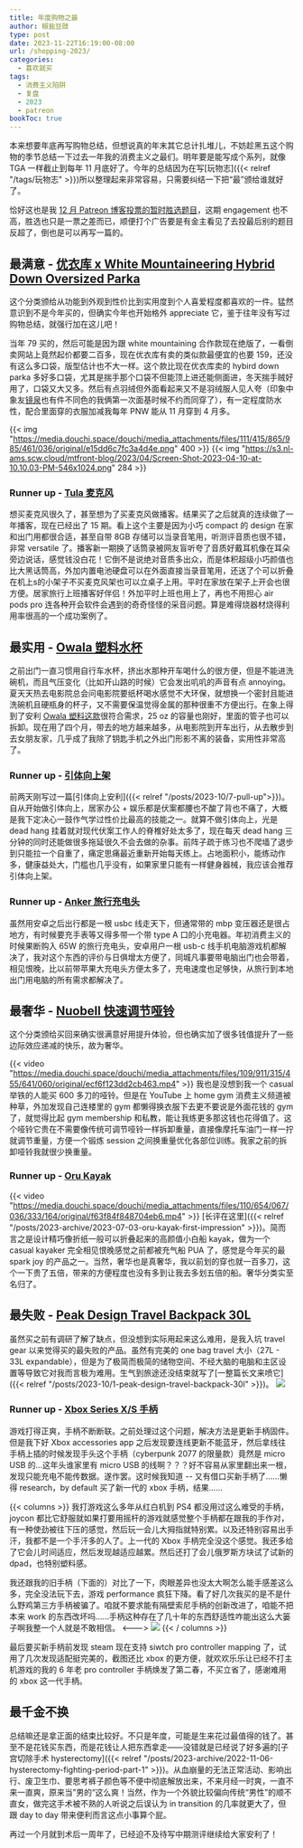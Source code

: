```yaml
---
title: 年度购物之最
author: 椒盐豆豉
type: post
date: 2023-11-22T16:19:00-08:00
url: /shopping-2023/
categories:
  - 喜欢就买
tags:
  - 消费主义陷阱
  - 复盘
  - 2023
  - patreon
bookToc: true
---
```


本来想要年底再写购物总结，但想说真的年末其它总计扎堆儿，不妨趁黑五这个购物的季节总结一下过去一年我的消费主义之最们。明年要是能写成个系列，就像 TGA 一样截止到每年 11 月底好了。今年的总结因为在写[玩物志]({{< relref "/tags/玩物志" >}})所以整理起来非常容易，只需要纠结一下把“最”颁给谁就好了。

恰好这也是我 [12 月 Patreon 博客投票的暂时胜选题目](https://www.patreon.com/posts/2023-nian-12-yue-92737130)，这期 engagement 也不高，胜选也只是一票之差而已，顺便打个广告要是有金主看见了去投最后别的题目反超了，倒也是可以再写一篇的。

<!--more--->

## 最满意 - [优衣库 x White Mountaineering Hybrid Down Oversized Parka](https://www.uniqlo.com/us/en/products/E442563-000/)
这个分类颁给从功能到外观到性价比到实用度到个人喜爱程度都喜欢的一件。猛然意识到不是今年买的，但确实今年也开始格外 appreciate 它，鉴于往年没有写过购物总结，就强行加在这儿吧！

当年 79 买的，然后可能是因为跟 white mountaining 合作款现在绝版了，一看倒卖网站上竟然起价都要二百多，现在优衣库有卖的类似款最便宜的也要 159，还没有这么多口袋，版型估计也不大一样。这个款比现在优衣库卖的 hybird down parka 多好多口袋，尤其是揣手那个口袋不但能顶上进还能侧面进，冬天揣手贼好用了，口袋又大又多。然后有点羽绒但外面看起来又不是羽绒服人见人夸（印象中象友[镜泉](https://jingquank.notion.site/)也有件不同色的我俩第一次面基时候不约而同穿了），有一定程度防水性，配合里面穿的衣服加减我每年 PNW 能从 11 月穿到 4 月多。

{{< img "https://media.douchi.space/douchi/media_attachments/files/111/415/865/985/461/036/original/e15dd6c7fc3a4d4e.png" 400 >}} {{< img "https://s3.nl-ams.scw.cloud/mtfront-blog/2023/04/Screen-Shot-2023-04-10-at-10.10.03-PM-546x1024.png" 284 >}}

### Runner up - [Tula 麦克风](https://amzn.to/3WNIRvD)
想买麦克风很久了，甚至想为了买麦克风做播客。结果买了之后就真的连续做了一年播客，现在已经出了 15 期。看上这个主要是因为小巧 compact 的 design 在家和出门用都很合适，甚至自带 8GB 存储可以当录音笔用，听测评音质也很不错，非常 versatile 了。播客新一期换了话筒录被网友盲听夸了音质好戴耳机像在耳朵旁边说话，感觉钱没白花！它倒不是说绝对音质多出众，而是体积超级小巧颜值也比大黑话筒高，外加内置电池硬盘可以在外面直接当录音笔用，还送了个可以折叠在机上s的小架子不买麦克风架也可以立桌子上用。平时在家放在架子上开会也很方便。居家旅行上班播客好伴侣！外加平时上班也用上了，再也不用担心 air pods pro 连各种开会软件会遇到的奇奇怪怪的采音问题。算是难得烧器材烧得利用率很高的一个成功案例了。

## 最实用 - [Owala 塑料水杯](https://amzn.to/477opdH)
之前出门一直习惯用自行车水杯，挤出水那种开车喝什么的很方便，但是不能进洗碗机，而且气压变化（比如开山路的时候）它会发出叽叽的声音有点 annoying。夏天天热去电影院总会问电影院要纸杯喝水感觉不大环保，就想换一个密封且能进洗碗机且硬瓶身的杯子，又不需要保温觉得金属的那种很重不方便出行。在象上得到了安利 [Owala 塑料这款](https://amzn.to/477opdH)很符合需求，25 oz 的容量也刚好，里面的管子也可以拆卸。现在用了四个月，带去的地方越来越多，从电影院到开车出行，从去散步到去女朋友家，几乎成了我除了钥匙手机之外出门形影不离的装备，实用性非常高了。

### Runner up - [引体向上架](https://amzn.to/3MQGCCX)
前两天刚写过一篇[引体向上安利]({{< relref "/posts/2023-10/7-pull-up">}})。自从开始做引体向上，居家办公 + 娱乐都是伏案都腰也不酸了背也不痛了，大概是我下定决心一鼓作气学过性价比最高的技能之一。就算不做引体向上，光是 dead hang 挂着就对现代伏案工作人的脊椎好处太多了，现在每天 dead hang 三分钟的同时还能做很多拖延很久不会去做的杂事。前阵子疏于练习也不爬墙了退步到只能拉一个自重了，痛定思痛最近重新开始每天练上。占地面积小，能练动作多，健康益处大，门槛也几乎没有，如果家里只能有一样健身器械，我应该会推荐引体向上架。

### Runner up - [Anker 旅行充电头](https://amzn.to/3Z6LwkB)
虽然用安卓之后出行都是一根 usbc 线走天下，但通常带的 mbp 变压器还是很占地方，有时候要充手表等又得多带一个带 type A 口的小充电器。年初消费主义的时候果断购入 65W 的旅行充电头，安卓用户一根 usb-c 线手机电脑游戏机都解决了，我对这个东西的评价与日俱增太方便了，同城凡事要带电脑出门也会带着，相见恨晚，比以前带苹果大充电头方便太多了，充电速度也足够快，从旅行到本地出门用电脑的所有需求都解决了。

## 最奢华 - [Nuobell 快速调节哑铃](https://smrtft.com/products/nuobell-50lb-matt-black)
这个分类颁给买回来确实很满意好用提升体验，但也确实加了很多钱值提升了一些边际效应递减的快乐，故为奢华。

{{< video "https://media.douchi.space/douchi/media_attachments/files/109/911/315/455/641/060/original/ecf6f123dd2cb463.mp4" >}}
我也是没想到我一个 casual 举铁的人能买 600 多刀的哑铃。但是在 YouTube 上 home gym 消费主义频道被种草，外加发现自己连楼里的 gym 都懒得换衣服下去更不要说是外面花钱的 gym 了，就觉得比起 gym membership 和私教，能让我练更多那这钱也花得值了。这个哑铃它贵在不需要像传统可调节哑铃一样拆卸重量，直接像摩托车油门一样一拧就调节重量，方便一个锻炼 session 之间换重量优化各部位训练。我家之前的拆卸哑铃我就很少换重量。

### Runner up - [Oru Kayak](https://amzn.to/44qXAiA)
{{< video "https://media.douchi.space/douchi/media_attachments/files/110/654/067/036/333/164/original/f63f84f848704eb6.mp4" >}}
[长评在这里]({{< relref "/posts/2023-archive/2023-07-03-oru-kayak-first-impression" >}})。简而言之是设计精巧像折纸一般可以折叠起来的高颜值小白船 kayak，做为一个 casual kayaker 完全相见恨晚感觉之前都被充气船 PUA 了，感觉是今年买的最 spark joy 的产品之一。当然，奢华也是真奢华，我以前划的穿也就一百多刀，这个一下贵了五倍，带来的方便程度也没有多到让我去多划五倍的船。奢华分类实至名归了。

## 最失败 - [Peak Design Travel Backpack 30L](https://amzn.to/48bc6xD)

虽然买之前有调研了解了缺点，但没想到实际用起来这么难用，是我入坑 travel gear 以来觉得买的最失败的产品。虽然有完美的 one bag travel 大小（27L - 33L expandable），但是为了极简而极简的储物空间、不经大脑的电脑和主区设置等导致它对我而言极为难用。生气到旅途还没结束就写了[一整篇长文来喷它]({{< relref "/posts/2023-10/1-peak-design-travel-backpack-30l" >}})。
![](https://media.douchi.space/douchi/media_attachments/files/111/212/330/786/249/075/original/fd010bc143f2a72b.png)

### Runner up - [Xbox Series X/S 手柄](https://amzn.to/46A73VC)
游戏打得正爽，手柄不断断联。之前处理过这个问题，解决方法是更新手柄固件。但是我下好 Xbox accessories app 之后发现要连线更新不能蓝牙，然后拿线往手柄上插的时候发现手头这个手柄（cyberpunk 2077 的限量款）竟然是 micro USB 的…这年头谁家里有 micro USB 的线啊？？？好不容易从家里翻出来一根，发现只能充电不能传数据。遂作罢。这时候我知道 -- 又有借口买新手柄了……懒得 research，by default 买了新一代的 xbox 手柄，结果……

{{< columns >}}
我打游戏这么多年从红白机到 PS4 都没用过这么难受的手柄，joycon 都比它舒服就如果打要用摇杆的游戏就感觉整个手柄都在跟我的手作对，有一种使劲被往下压的感觉，然后玩一会儿大拇指就特别累。以及还特别容易出手汗，我都不是一个手汗多的人了。上一代的 Xbox 手柄完全没这个感觉。我还多给了它会儿时间适应，然后发现越适应越累。然后还打了会儿俄罗斯方块试了试新的 dpad，也特别塑料感。

我还跟我的旧手柄（下面的）对比了一下，肉眼差异也没太大啊怎么能手感差这么多，完全没法玩下去，游戏 performance 疯狂下降。看了好几次我买的是不是什么野鸡第三方手柄被骗了。咱就不要求能有隔壁索尼手柄的创新改进了，咱能不把本来 work 的东西改坏吗……手柄这种存在了几十年的东西舒适性咋能出这么大篓子啊我整一个人就是不敢相信。
<--->
![](https://media.douchi.space/douchi/media_attachments/files/111/418/592/222/940/493/original/eb9bf0f8ba9c8ed1.jpg)
{{< / columns >}}

最后要买新手柄前发现 steam 现在支持 siwtch pro controller mapping 了，试用了几次发现适配挺完美的，截图还比 xbox 的更方便，就欢欢乐乐让已经不打主机游戏的我的 6 年老 pro controller 手柄焕发了第二春，不买立省了，感谢难用的 xbox 这一代手柄。

## 最千金不换
总结嘛还是拿正面的结束比较好。不只是年度，可能是生来花过最值得的钱了。甚至不是花钱买东西，而是花钱让人把东西拿走——没错就是已经说了好多遍的[子宫切除手术 hysterectomy]({{< relref "/posts/2023-archive/2022-11-06-hysterectomy-fighting-period-part-1" >}})。从血崩量的无法正常活动、影响出行、废卫生巾、要思考裤子颜色等不便中彻底解放出来，不来月经一时爽，一直不来一直爽，原来当”男的“这么爽！当然，作为一个外貌比较偏向传统“男性”的顺不直女，做完这手术被不熟的人听说之后误认为 in transition 的几率就更大了，但跟 day to day 带来便利而言这点小事算个屁。

再过一个月就到术后一周年了，已经迫不及待写中期测评继续给大家安利了！

